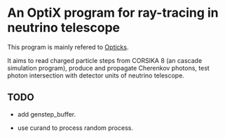 # An OptiX program for ray-tracing in neutrino telescope

This program is mainly refered to [Opticks](https://bitbucket.org/simoncblyth/opticks/src/master/).

It aims to read charged particle steps from CORSIKA 8 (an cascade simulation program), produce and propagate Cherenkov photons, test photon intersection with detector units of neutrino telescope.

## TODO

- add genstep_buffer.

- use curand to process random process.
